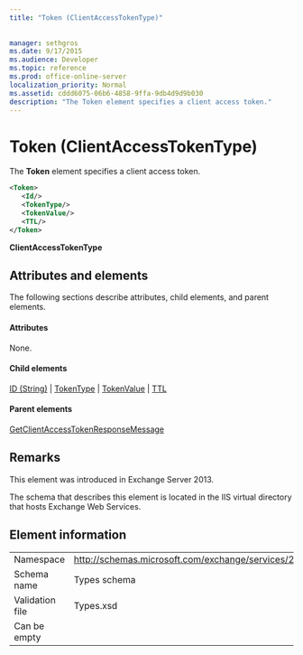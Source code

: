 ```yaml
---
title: "Token (ClientAccessTokenType)"
 
 
manager: sethgros
ms.date: 9/17/2015
ms.audience: Developer
ms.topic: reference
ms.prod: office-online-server
localization_priority: Normal
ms.assetid: cddd6075-06b6-4858-9ffa-9db4d9d9b030
description: "The Token element specifies a client access token."
---
```


# Token (ClientAccessTokenType)

The **Token** element specifies a client access token. 
  
```XML
<Token>
   <Id/>
   <TokenType/>
   <TokenValue/>
   <TTL/>
</Token>
```

 **ClientAccessTokenType**
## Attributes and elements

The following sections describe attributes, child elements, and parent elements.
  
#### Attributes

None.
  
#### Child elements

[ID (String)](id-string.md) | [TokenType](tokentype.md) | [TokenValue](tokenvalue.md) | [TTL](ttl.md)
  
#### Parent elements

[GetClientAccessTokenResponseMessage](getclientaccesstokenresponsemessage.md)
  
## Remarks

This element was introduced in Exchange Server 2013.
  
The schema that describes this element is located in the IIS virtual directory that hosts Exchange Web Services.
  
## Element information

|||
|:-----|:-----|
|Namespace  <br/> |http://schemas.microsoft.com/exchange/services/2006/types  <br/> |
|Schema name  <br/> |Types schema  <br/> |
|Validation file  <br/> |Types.xsd  <br/> |
|Can be empty  <br/> ||
   

